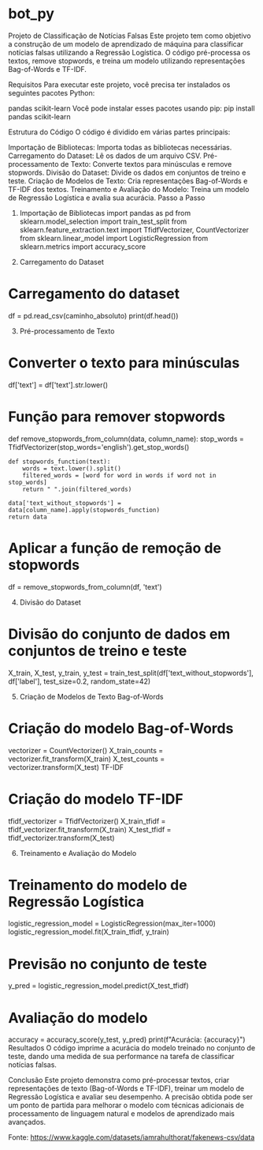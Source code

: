 # bot_py
Projeto de Classificação de Notícias Falsas
Este projeto tem como objetivo a construção de um modelo de aprendizado de máquina para classificar notícias falsas utilizando a Regressão Logística. O código pré-processa os textos, remove stopwords, e treina um modelo utilizando representações Bag-of-Words e TF-IDF.

Requisitos
Para executar este projeto, você precisa ter instalados os seguintes pacotes Python:

pandas
scikit-learn
Você pode instalar esses pacotes usando pip:
   pip install pandas scikit-learn

Estrutura do Código
O código é dividido em várias partes principais:

Importação de Bibliotecas: Importa todas as bibliotecas necessárias.
Carregamento do Dataset: Lê os dados de um arquivo CSV.
Pré-processamento de Texto: Converte textos para minúsculas e remove stopwords.
Divisão do Dataset: Divide os dados em conjuntos de treino e teste.
Criação de Modelos de Texto: Cria representações Bag-of-Words e TF-IDF dos textos.
Treinamento e Avaliação do Modelo: Treina um modelo de Regressão Logística e avalia sua acurácia.
Passo a Passo
1. Importação de Bibliotecas
    import pandas as pd
    from sklearn.model_selection import train_test_split
    from sklearn.feature_extraction.text import TfidfVectorizer, CountVectorizer
    from sklearn.linear_model import LogisticRegression
    from sklearn.metrics import accuracy_score

2. Carregamento do Dataset

  # Carregamento do dataset
  df = pd.read_csv(caminho_absoluto)
  print(df.head())

3. Pré-processamento de Texto

  # Converter o texto para minúsculas
  df['text'] = df['text'].str.lower()

# Função para remover stopwords
  def remove_stopwords_from_column(data, column_name):
    stop_words = TfidfVectorizer(stop_words='english').get_stop_words()
    
    def stopwords_function(text):
        words = text.lower().split()
        filtered_words = [word for word in words if word not in stop_words]
        return " ".join(filtered_words)

    data['text_without_stopwords'] = data[column_name].apply(stopwords_function)
    return data

# Aplicar a função de remoção de stopwords
df = remove_stopwords_from_column(df, 'text')

4. Divisão do Dataset
  # Divisão do conjunto de dados em conjuntos de treino e teste
  X_train, X_test, y_train, y_test = train_test_split(df['text_without_stopwords'], df['label'], test_size=0.2, random_state=42)

5. Criação de Modelos de Texto
Bag-of-Words
 # Criação do modelo Bag-of-Words
  vectorizer = CountVectorizer()
  X_train_counts = vectorizer.fit_transform(X_train)
  X_test_counts = vectorizer.transform(X_test)
  TF-IDF

# Criação do modelo TF-IDF
  tfidf_vectorizer = TfidfVectorizer()
  X_train_tfidf = tfidf_vectorizer.fit_transform(X_train)
  X_test_tfidf = tfidf_vectorizer.transform(X_test)

6. Treinamento e Avaliação do Modelo
# Treinamento do modelo de Regressão Logística
  logistic_regression_model = LogisticRegression(max_iter=1000)
  logistic_regression_model.fit(X_train_tfidf, y_train)

# Previsão no conjunto de teste
  y_pred = logistic_regression_model.predict(X_test_tfidf)

# Avaliação do modelo
  accuracy = accuracy_score(y_test, y_pred)
  print(f"Acurácia: {accuracy}")
  Resultados
  O código imprime a acurácia do modelo treinado no conjunto de teste, dando uma medida de sua performance na tarefa de classificar notícias falsas.

Conclusão
Este projeto demonstra como pré-processar textos, criar representações de texto (Bag-of-Words e TF-IDF), treinar um modelo de Regressão Logística e avaliar seu desempenho. A precisão obtida pode ser um ponto de partida para melhorar o modelo com técnicas adicionais de processamento de linguagem natural e modelos de aprendizado mais avançados.

Fonte: https://www.kaggle.com/datasets/iamrahulthorat/fakenews-csv/data









